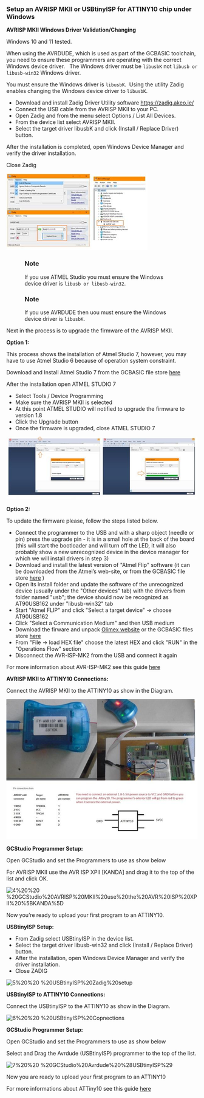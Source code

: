 <div class="section">

<div class="titlepage">

<div>

<div>

### <span id="setup_an_avrisp_mkii_or_usbtinyisp_for_attiny10_chip_under_windows"></span>Setup an AVRISP MKII or USBtinyISP for ATTINY10 chip under Windows

</div>

</div>

</div>

<span class="strong">**AVRISP MKII Windows Driver
Validation/Changing**</span>

Windows 10 and 11 tested.

When using the AVRDUDE, which is used as part of the GCBASIC toolchain,
you need to ensure these programmers are operating with the correct
Windows device driver.   The Windows driver must be `libusbK` not
`libusb or libusb-win32` Windows driver.

You must ensure the Windows driver is `libusbK`.  Using the utility
Zadig enables changing the Windows device driver to `libusbK`.

<div class="itemizedlist">

-   Download and install Zadig Driver Utility software
    <https://zadig.akeo.ie/>
-   Connect the USB cable from the AVRISP MKII to your PC.
-   Open Zadig and from the menu select Options / List All Devices.
-   From the device list select AVRISP MKII.
-   Select the target driver libusbK and click (Install / Replace
    Driver) button.

</div>

After the installation is completed, open Windows Device Manager and
verify the driver installation.

Close Zadig

<div class="informalfigure">

<div class="mediaobject">

![Setup](./images/1%20%20-%20AVRISP%20MKII%20Zadig%20Setup.png)

</div>

</div>

<div class="note" style="margin-left: 0.5in; margin-right: 0.5in;">

### Note

If you use ATMEL Studio you must ensure the Windows device driver is
`libusb or libusb-win32`.

</div>

<div class="note" style="margin-left: 0.5in; margin-right: 0.5in;">

### Note

If you use AVRDUDE then uou must ensure the Windows device driver is
`libusbK`.

</div>

Next in the process is to upgrade the firmware of the AVRISP MKII.

<span class="strong">**Option 1:**</span>

This process shows the installation of Atmel Studio 7, however, you may
have to use Atmel Studio 6 because of operation system constraint.

Download and Install Atmel Studio 7 from the GCBASIC file store
<a href="https://sourceforge.net/projects/gcbasic/files/Support%20Files/ATMELCompilers/" class="link">here</a>

After the installation open ATMEL STUDIO 7

<div class="itemizedlist">

-   Select Tools / Device Programming
-   Make sure the AVRISP MKII is selected
-   At this point ATMEL STUDIO will notified to upgrade the firmware to
    version 1.8
-   Click the Upgrade button
-   Once the firmware is upgraded, close ATMEL STUDIO 7

</div>

<div class="informalfigure">

<div class="mediaobject">

![Studio](./images/2%20%20-%20ATMEL%20STUDIO.png)

</div>

</div>

  
  

<span class="strong">**Option 2:**</span>

To update the firmware please, follow the steps listed below.

<div class="itemizedlist">

-   Connect the programmer to the USB and with a sharp object (needle or
    pin) press the upgrade pin - it is in a small hole at the back of
    the board (this will start the bootloader and will turn off the LED,
    it will also probably show a new unrecognized device in the device
    manager for which we will install drivers in step 3)
-   Download and install the latest version of "Atmel Flip" software (it
    can be downloaded from the Atmel’s web-site, or from the GCBASIC
    file store
    <a href="https://sourceforge.net/projects/gcbasic/files/Support%20Files/ATMELCompilers/AVRISPMk2/" class="link">here</a>
    )
-   Open its install folder and update the software of the unrecognized
    device (usually under the "Other devices" tab) with the drivers from
    folder named "usb"; the device should now be recognized as
    AT90USB162 under "libusb-win32" tab
-   Start "Atmel FLIP" and click "Select a target device" → choose
    AT90USB162
-   Click "Select a Communication Medium" and then USB medium
-   Download the firware and unpack
    <a href="https://www.olimex.com/Products/AVR/Programmers/AVR-ISP-MK2/resources/AVR456-studio-AVRISP-MKII.zip" class="link">Olimex website</a>
    or the GCBASIC files store
    <a href="https://sourceforge.net/projects/gcbasic/files/Support%20Files/ATMELCompilers/AVRISPMk2/" class="link">here</a>
-   From "File → load HEX file" choose the latest HEX and click "RUN" in
    the "Operations Flow" section
-   Disconnect the AVR-ISP-MK2 from the USB and connect it again

</div>

For more information about AVR-ISP-MK2 see this guide
<a href="http://gcbasic.sourceforge.net/library/AVR-ISP-MK2-OpenSourceHardwareBoard.pdf" class="link">here</a>

<span class="strong">**AVRISP MKII to ATTINY10 Connections:**</span>

Connect the AVRISP MKII to the ATTINY10 as show in the Diagram.

<div class="informalfigure">

<div class="mediaobject">

![Connections](./images/3%20%20-%20AVRISP%20MKII%20Connections.png)

</div>

</div>

  
  

<span class="strong">**GCStudio Programmer Setup:**</span>

Open GCStudio and set the Programmers to use as show below

For AVRISP MKII use the AVR ISP XPII \[KANDA\] and drag it to the top of
the list and click OK.

<div class="informalfigure">

<div class="mediaobject">

![4%20%20
%20GCStudio%20AVRISP%20MKII%20use%20the%20AVR%20ISP%20XPII%20%5BKANDA%5D](./images/4%20%20-%20GCStudio%20AVRISP%20MKII%20use%20the%20AVR%20ISP%20XPII%20%5BKANDA%5D.png)

</div>

</div>

  
  

Now you’re ready to upload your first program to an ATTINY10.

<span class="strong">**USBtinyISP Setup:**</span>

<div class="itemizedlist">

-   From Zadig select USBtinyISP in the device list.
-   Select the target driver libusb-win32 and click (Install / Replace
    Driver) button.
-   After the installation, open Windows Device Manager and verify the
    driver installation.
-   Close ZADIG

</div>

<div class="informalfigure">

<div class="mediaobject">

![5%20%20
%20USBtinyISP%20Zadig%20setup](./images/5%20%20-%20USBtinyISP%20Zadig%20setup.png)

</div>

</div>

  
  

<span class="strong">**USBtinyISP to ATTINY10 Connections:**</span>

Connect the USBtinyISP to the ATTINY10 as show in the Diagram.

<div class="informalfigure">

<div class="mediaobject">

![6%20%20
%20USBtinyISP%20Copnections](./images/6%20%20-%20USBtinyISP%20Copnections.png)

</div>

</div>

  
  

<span class="strong">**GCStudio Programmer Setup:**</span>

Open GCStudio and set the Programmers to use as show below

Select and Drag the Avrdude (USBtinyISP) programmer to the top of the
list.

<div class="informalfigure">

<div class="mediaobject">

![7%20%20
%20GCStudio%20Avrdude%20%28USBtinyISP%29](./images/7%20%20-%20GCStudio%20Avrdude%20%28USBtinyISP%29.png)

</div>

</div>

  
  

Now you are ready to upload your first program to an ATTINY10

For more informations about ATTiny10 see this guide
<a href="http://gcbasic.sourceforge.net/library/Programming_an_Attiny10_with_AVRISP_mkII_and_AVR_Studio_5.pdf" class="link">here</a>

  
  

</div>
